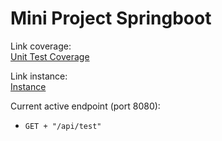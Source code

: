 # Mini Project Springboot

Link coverage:  
[Unit Test Coverage](http://108.136.240.248:8000/)

Link instance:  
[Instance](http://108.136.240.248)

Current active endpoint (port 8080):  
- ```GET + "/api/test"``` 
